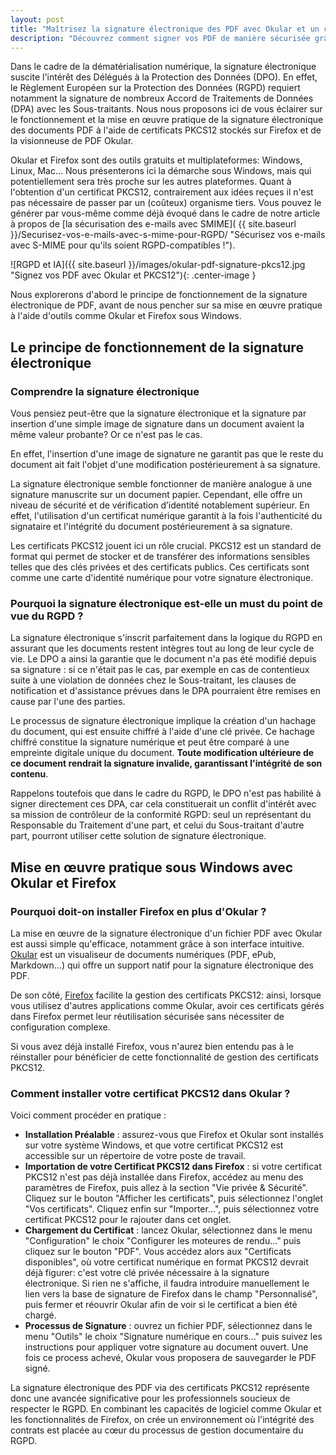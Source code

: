 ```yaml
---
layout: post
title: "Maîtrisez la signature électronique des PDF avec Okular et un certificat PKCS12"
description: "Découvrez comment signer vos PDF de manière sécurisée grâce à la technologie PKCS12. Ce guide pratique, centré sur les outils Okular et Firefox sous Windows, vous aidera à rester conforme au RGPD tout en protégeant l'intégrité de vos documents."
---
```

Dans le cadre de la dématérialisation numérique, la signature électronique suscite l'intérêt des Délégués à la Protection des Données (DPO). En effet, le Règlement Européen sur la Protection des Données (RGPD) requiert notamment la signature de nombreux Accord de Traitements de Données (DPA) avec les Sous-traitants. Nous nous proposons ici de vous éclairer sur le fonctionnement et la mise en œuvre pratique de la signature électronique des documents PDF à l'aide de certificats PKCS12 stockés sur Firefox et de la visionneuse de PDF Okular.

Okular et Firefox sont des outils gratuits et multiplateformes: Windows, Linux, Mac... Nous présenterons ici la démarche sous Windows, mais qui potentiellement sera très proche sur les autres plateformes. Quant à l'obtention d'un certificat PKCS12, contrairement aux idées reçues il n'est pas nécessaire de passer par un (coûteux) organisme tiers. Vous pouvez le générer par vous-même comme déjà évoqué dans le cadre de notre article à propos de [la sécurisation des e-mails avec SMIME]( {{ site.baseurl }}/Securisez-vos-e-mails-avec-s-mime-pour-RGPD/ "Sécurisez vos e-mails avec S-MIME pour qu'ils soient RGPD-compatibles !").

![RGPD et IA]({{ site.baseurl }}/images/okular-pdf-signature-pkcs12.jpg "Signez vos PDF avec Okular et PKCS12"){: .center-image }

Nous explorerons d'abord le principe de fonctionnement de la signature électronique de PDF, avant de nous pencher sur sa mise en œuvre pratique à l'aide d'outils comme Okular et Firefox sous Windows.


## Le principe de fonctionnement de la signature électronique

### Comprendre la signature électronique

Vous pensiez peut-être que la signature électronique et la signature par insertion d'une simple image de signature dans un document avaient la même valeur probante? Or ce n'est pas le cas.

En effet, l'insertion d'une image de signature ne garantit pas que le reste du document ait fait l'objet d'une modification postérieurement à sa signature.

La signature électronique semble fonctionner de manière analogue à une signature manuscrite sur un document papier. Cependant, elle offre un niveau de sécurité et de vérification d’identité notablement supérieur. En effet, l'utilisation d'un certificat numérique garantit à la fois l'authenticité du signataire et l'intégrité du document postérieurement à sa signature.

Les certificats PKCS12 jouent ici un rôle crucial. PKCS12 est un standard de format qui permet de stocker et de transférer des informations sensibles telles que des clés privées et des certificats publics. Ces certificats sont comme une carte d'identité numérique pour votre signature électronique.

### Pourquoi la signature électronique est-elle un must du point de vue du RGPD ?

La signature électronique s'inscrit parfaitement dans la logique du RGPD en assurant que les documents restent intègres tout au long de leur cycle de vie. Le DPO a ainsi la garantie que le document n'a pas été modifié depuis sa signature : si ce n'était pas le cas, par exemple en cas de contentieux suite à une violation de données chez le Sous-traitant, les clauses de notification et d'assistance prévues dans le DPA pourraient être remises en cause par l'une des parties.

Le processus de signature électronique implique la création d'un hachage du document, qui est ensuite chiffré à l'aide d'une clé privée. Ce hachage chiffré constitue la signature numérique et peut être comparé à une empreinte digitale unique du document. **Toute modification ultérieure de ce document rendrait la signature invalide, garantissant l'intégrité de son contenu**.

Rappelons toutefois que dans le cadre du RGPD, le DPO n'est pas habilité à signer directement ces DPA, car cela constituerait un conflit d'intérêt avec sa mission de contrôleur de la conformité RGPD: seul un représentant du Responsable du Traitement d'une part, et celui du Sous-traitant d'autre part, pourront utiliser cette solution de signature électronique.

## Mise en œuvre pratique sous Windows avec Okular et Firefox

### Pourquoi doit-on installer Firefox en plus d'Okular ?

La mise en œuvre de la signature électronique d'un fichier PDF avec Okular est aussi simple qu'efficace, notamment grâce à son interface intuitive. [Okular](https://okular.kde.org/fr/) est un visualiseur de documents numériques (PDF, ePub, Markdown...) qui offre un support natif pour la signature électronique des PDF.

De son côté, [Firefox](https://www.mozilla.org/fr/firefox/) facilite la gestion des certificats PKCS12: ainsi, lorsque vous utilisez d'autres applications comme Okular, avoir ces certificats gérés dans Firefox permet leur réutilisation sécurisée sans nécessiter de configuration complexe.

Si vous avez déjà installé Firefox, vous n'aurez bien entendu pas à le réinstaller pour bénéficier de cette fonctionnalité de gestion des certificats PKCS12.

### Comment installer votre certificat PKCS12 dans Okular ?

Voici comment procéder en pratique :

- **Installation Préalable** : assurez-vous que Firefox et Okular sont installés sur votre système Windows, et que votre certificat PKCS12 est accessible sur un répertoire de votre poste de travail.
- **Importation de votre Certificat PKCS12 dans Firefox** : si votre certificat PKCS12 n'est pas déjà installée dans Firefox, accédez au menu des paramètres de Firefox, puis allez à la section "Vie privée & Sécurité". Cliquez sur le bouton "Afficher les certificats", puis sélectionnez l'onglet "Vos certificats". Cliquez enfin sur "Importer...", puis sélectionnez votre certificat PKCS12 pour le rajouter dans cet onglet.
- **Chargement du Certificat** : lancez Okular, sélectionnez dans le menu "Configuration" le choix "Configurer les moteures de rendu..." puis cliquez sur le bouton "PDF". Vous accédez alors aux "Certificats disponibles", où votre certificat numérique en format PKCS12 devrait déjà figurer: c'est votre clé privée nécessaire à la signature électronique. Si rien ne s'affiche, il faudra introduire manuellement le lien vers la base de signature de Firefox dans le champ "Personnalisé", puis fermer et réouvrir Okular afin de voir si le certificat a bien été chargé.
- **Processus de Signature** : ouvrez un fichier PDF, sélectionnez dans le menu "Outils" le choix "Signature numérique en cours..." puis suivez les instructions pour appliquer votre signature au document ouvert. Une fois ce process achevé, Okular vous proposera de sauvegarder le PDF signé.

La signature électronique des PDF via des certificats PKCS12 représente donc une avancée significative pour les professionnels soucieux de respecter le RGPD. En combinant les capacités de logiciel comme Okular et les fonctionnalités de Firefox, on crée un environnement où l'intégrité des contrats est placée au cœur du processus de gestion documentaire du RGPD.
